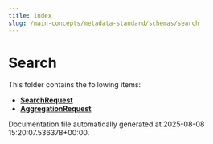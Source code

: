```yaml
---
title: index
slug: /main-concepts/metadata-standard/schemas/search
---
```


# Search

This folder contains the following items:

- [**SearchRequest**](/main-concepts/metadata-standard/schemas/search/searchrequest)
- [**AggregationRequest**](/main-concepts/metadata-standard/schemas/search/aggregationrequest)


Documentation file automatically generated at 2025-08-08 15:20:07.536378+00:00.
